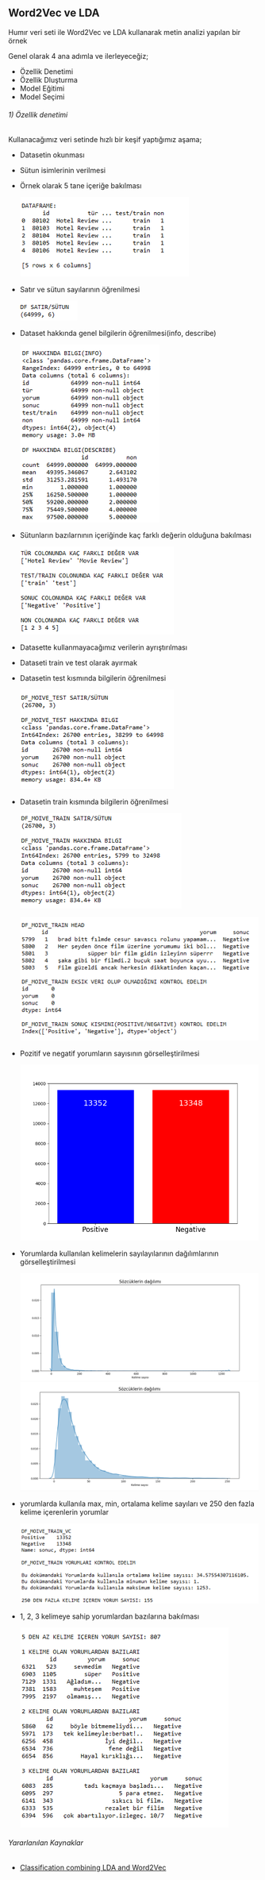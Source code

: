 ﻿## Word2Vec ve LDA


Humır veri seti ile Word2Vec ve LDA kullanarak metin analizi yapılan bir örnek 

Genel olarak 4 ana adımla ve ilerleyeceğiz; 
* Özellik Denetimi
* Özellik Dluşturma 
* Model Eğitimi
* Model Seçimi


###### 1) Özellik denetimi
Kullanacağımız veri setinde hızlı bir keşif yaptığımız aşama;
* Datasetin okunması 
* Sütun isimlerinin verilmesi
* Örnek olarak 5 tane içeriğe bakılması

  ![df_head(1)](https://github.com/FatmaKaya/Word2Vec-LDA/blob/master/Ozellik%20Denetimi/df_head(1).PNG)
* Satır ve sütun sayılarının öğrenilmesi
  
  ![df_shape(2)](https://github.com/FatmaKaya/Word2Vec-LDA/blob/master/Ozellik%20Denetimi/df_shape(2).PNG)
* Dataset hakkında genel bilgilerin öğrenilmesi(info, describe)
  
  ![df_info_desciribe(3)](https://github.com/FatmaKaya/Word2Vec-LDA/blob/master/Ozellik%20Denetimi/df_info_desciribe(3).PNG)
* Sütunların bazılarnının içeriğinde kaç farklı değerin olduğuna bakılması 
  
  ![df_unique(4)](https://github.com/FatmaKaya/Word2Vec-LDA/blob/master/Ozellik%20Denetimi/df_unique(4).PNG)
* Datasette kullanmayacağımız verilerin ayrıştırılması
* Dataseti train ve test olarak ayırmak 
* Datasetin test kısmında bilgilerin öğrenilmesi
  
  ![test_info(5)](https://github.com/FatmaKaya/Word2Vec-LDA/blob/master/Ozellik%20Denetimi/test_info(5).PNG)
* Datasetin train kısmında bilgilerin öğrenilmesi
  
  ![train_info(6)](https://github.com/FatmaKaya/Word2Vec-LDA/blob/master/Ozellik%20Denetimi/train_info(6).PNG)
  
  ![train_info2(7)](https://github.com/FatmaKaya/Word2Vec-LDA/blob/master/Ozellik%20Denetimi/train_info2(7).PNG)
* Pozitif ve negatif yorumların sayısının görselleştirilmesi
  
  ![figure1](https://github.com/FatmaKaya/Word2Vec-LDA/blob/master/Ozellik%20Denetimi/figure1.PNG)
* Yorumlarda kullanılan kelimelerin sayılayılarının dağılımlarının görselleştirilmesi
  
  ![figure2](https://github.com/FatmaKaya/Word2Vec-LDA/blob/master/Ozellik%20Denetimi/figure2.PNG)
  ![figure3](https://github.com/FatmaKaya/Word2Vec-LDA/blob/master/Ozellik%20Denetimi/figure3.PNG)
* yorumlarda kullanıla max, min, ortalama kelime sayıları ve 250 den fazla kelime içerenlerin yorumlar

  ![train_kelime(8)](https://github.com/FatmaKaya/Word2Vec-LDA/blob/master/Ozellik%20Denetimi/train_kelime(8).PNG)
  
* 1, 2, 3 kelimeye sahip yorumlardan bazılarına bakılması 

  ![train_kelime(9)](https://github.com/FatmaKaya/Word2Vec-LDA/blob/master/Ozellik%20Denetimi/train_kelime(9).PNG)

###### Yararlanılan Kaynaklar 
* [Classification combining LDA and Word2Vec
](https://www.kaggle.com/vukglisovic/classification-combining-lda-and-word2vec)


